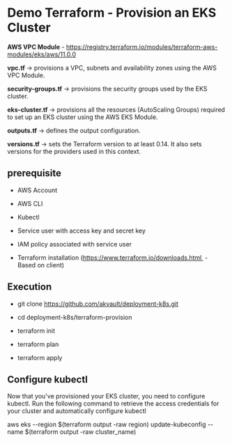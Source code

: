 # Demo Terraform - Provision an EKS Cluster

**AWS VPC Module** - https://registry.terraform.io/modules/terraform-aws-modules/eks/aws/11.0.0

**vpc.tf** -> provisions a VPC, subnets and availability zones using the AWS VPC Module.

**security-groups.tf** ->  provisions the security groups used by the EKS cluster.

**eks-cluster.tf** ->  provisions all the resources (AutoScaling Groups) required to set up an EKS cluster using the AWS EKS Module.

**outputs.tf** -> defines the output configuration.

**versions.tf** -> sets the Terraform version to at least 0.14. It also sets versions for the providers used in this context.

## **prerequisite**

  - AWS Account 
  
  - AWS CLI 
  
  - Kubectl 
  
  - Service user with access key and secret key 
  
  - IAM policy associated with service user
  
  - Terraform installation (https://www.terraform.io/downloads.html  - Based on client)
  

## Execution

  - git clone https://github.com/akvault/deployment-k8s.git

  - cd deployment-k8s/terraform-provision

  - terraform init

  - terraform plan

  - terraform apply
  
## Configure kubectl

  Now that you've provisioned your EKS cluster, you need to configure kubectl. Run the following command to retrieve the access credentials for   your cluster and automatically configure kubectl

  aws eks --region $(terraform output -raw region) update-kubeconfig --name $(terraform output -raw cluster_name)
